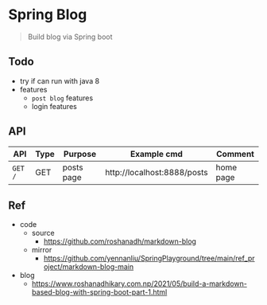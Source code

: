 # Spring Blog
> Build blog via Spring boot

## Todo
- try if can run with java 8
- features
	- `post blog` features
	- login features

## API

| API | Type | Purpose | Example cmd | Comment|
| ----- | -------- | ---- | ----- | ---- |
| `GET /` | GET | posts page | http://localhost:8888/posts |home page|

## Ref
- code
	- source
		- https://github.com/roshanadh/markdown-blog
	- mirror
		- https://github.com/yennanliu/SpringPlayground/tree/main/ref_project/markdown-blog-main
- blog
	- https://www.roshanadhikary.com.np/2021/05/build-a-markdown-based-blog-with-spring-boot-part-1.html